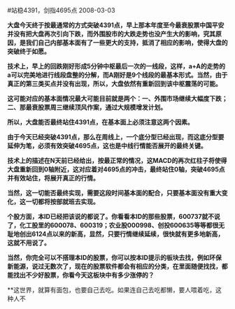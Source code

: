 #站稳4391，剑指4695点
2008-03-03

**大盘今天终于按最通常的方式突破4391点，早上那本年度至今最衰股票中国平安并没有把大盘再次引向下跌，而外围股市的大跌走势也没产生大的影响，究其原因，是我们自己内部基本面有了一些更大的支持，抵消了相应的影响，使得大盘的突破终于如愿。**
 
**技术上，早上的回跌刚好形成5分钟中枢最后一次的一线段，这样，a+A的走势的a可以完美地进行线段盘整的分解，而A刚好是9个线段的最基本形式。当然，由于真正的第三类买点并没有出现，所以，大盘依然有重新回到该中枢震荡的可能。**
 
**这可能对应的基本面情况最大可能目前就是两个：一、外围市场继续大幅度下跌；二、那最衰股票周三继续顶风作案，通过大规模增发计划。**
 
**所以，大盘能否最终站住4391点，在基本面上必须注意这两个因素。**
 
**由于今天已经突破4391点，那么在周线上，一个底分型已经出现，而这底分型要延伸为笔，必须有效突破4695点，这也是中线行情能否展开的最终关键。**
 
**技术上的描述在N天前已经给出，按最正常的情况，这MACD的再次红柱子将使得大盘重新回到0轴附近，这对应着对4695点的冲击，最终站住0轴，突破4695点并有效站住，将展开真正的行情。**
 
**当然，这一切能否最终实现，需要这段时间基本面的配合，只要基本面没有重大变化，这一切都将按部就班去实现。**
 
**个股方面，本ID已经把该说的都说了。你看看本ID的那些股票，600737就不说了，化工股里的600078、600319；农业股000998、创投600635等等都很无耻地创出6124点以来的新高，显然，只要行情继续延续，很快就有更多地新高，这就不用说了。**
 
**当然，你完全可以不搭理本ID的股票，你可以按本ID提示的板块去找，例如环保新能源，说过无数次了，现在的股票软件都会有相应的分类，在里面随便找找，都能找出不少好股票，你看今天这板块中有多少涨停的？**
 
**这世界，就算有面包，也要自己去吃。如果连自己去吃都懒，要人喂着吃，这种人不